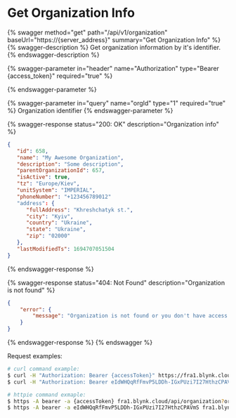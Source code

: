 # Get Organization Info



{% swagger method="get" path="/api/v1/organization" baseUrl="https://{server_address}" summary="Get Organization Info" %}
{% swagger-description %}
Get organization information by it's identifier.
{% endswagger-description %}

{% swagger-parameter in="header" name="Authorization" type="Bearer {access_token}" required="true" %}

{% endswagger-parameter %}

{% swagger-parameter in="query" name="orgId" type="1" required="true" %}
Organization identifier
{% endswagger-parameter %}

{% swagger-response status="200: OK" description="Organization info" %}
```json
{
   "id": 658,
   "name": "My Awesome Organization",
   "description": "Some description",
   "parentOrganizationId": 657,
   "isActive": true,
   "tz": "Europe/Kiev",
   "unitSystem": "IMPERIAL",
   "phoneNumber": "+123456789012"
   "address": {
      "fullAddress": "Khreshchatyk st.",
      "city": "Kyiv",
      "country": "Ukraine",
      "state": "Ukraine",
      "zip": "02000"
   },
   "lastModifiedTs": 1694707051504
}
```
{% endswagger-response %}

{% swagger-response status="404: Not Found" description="Organization is not found" %}
```json
{
    "error": {
        "message": "Organization is not found or you don't have access to it."
    }
}
```
{% endswagger-response %}
{% endswagger %}

Request examples:

```bash
# curl command example:
$ curl -H "Authorization: Bearer {accessToken}" https://fra1.blynk.cloud/api/v1/organization?orgId=1
$ curl -H "Authorization: Bearer eIdWHQqRfFmvP5LDDh-IGxPUzi7I27HthzCPAVmS" https://fra1.blynk.cloud/api/organization?orgId=1

# httpie command exmaple:
$ https -A bearer -a {accessToken} fra1.blynk.cloud/api/organization?orgId=1
$ https -A bearer -a eIdWHQqRfFmvP5LDDh-IGxPUzi7I27HthzCPAVmS fra1.blynk.cloud/api/v1/organization?orgId=1
```
